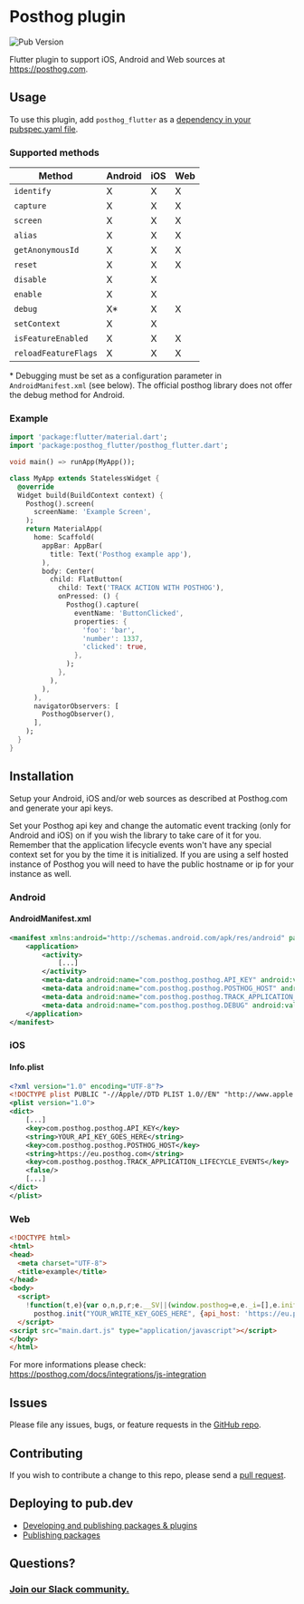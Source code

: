 # Posthog plugin

![Pub Version](https://img.shields.io/pub/v/posthog_flutter)

Flutter plugin to support iOS, Android and Web sources at https://posthog.com.

## Usage

To use this plugin, add `posthog_flutter` as a [dependency in your pubspec.yaml file](https://flutter.io/platform-plugins/).

### Supported methods

| Method              | Android | iOS | Web |
| ------------------  | ------- | --- | --- |
| `identify`          | X       | X   | X   |
| `capture`           | X       | X   | X   |
| `screen`            | X       | X   | X   |
| `alias`             | X       | X   | X   |
| `getAnonymousId`    | X       | X   | X   |
| `reset`             | X       | X   | X   |
| `disable`           | X       | X   |     |
| `enable`            | X       | X   |     |
| `debug`             | X\*     | X   | X   |
| `setContext`        | X       | X   |     |
| `isFeatureEnabled`  | X       | X   | X   |
| `reloadFeatureFlags`| X       | X   | X   |

\* Debugging must be set as a configuration parameter in `AndroidManifest.xml` (see below). The official posthog library does not offer the debug method for Android.

### Example

```dart
import 'package:flutter/material.dart';
import 'package:posthog_flutter/posthog_flutter.dart';

void main() => runApp(MyApp());

class MyApp extends StatelessWidget {
  @override
  Widget build(BuildContext context) {
    Posthog().screen(
      screenName: 'Example Screen',
    );
    return MaterialApp(
      home: Scaffold(
        appBar: AppBar(
          title: Text('Posthog example app'),
        ),
        body: Center(
          child: FlatButton(
            child: Text('TRACK ACTION WITH POSTHOG'),
            onPressed: () {
              Posthog().capture(
                eventName: 'ButtonClicked',
                properties: {
                  'foo': 'bar',
                  'number': 1337,
                  'clicked': true,
                },
              );
            },
          ),
        ),
      ),
      navigatorObservers: [
        PosthogObserver(),
      ],
    );
  }
}
```

## Installation

Setup your Android, iOS and/or web sources as described at Posthog.com and generate your api keys.

Set your Posthog api key and change the automatic event tracking (only for Android and iOS) on if you wish the library to take care of it for you.
Remember that the application lifecycle events won't have any special context set for you by the time it is initialized. If you are using a self hosted instance of Posthog you will need to have the public hostname or ip for your instance as well.

### Android

#### AndroidManifest.xml

```xml
<manifest xmlns:android="http://schemas.android.com/apk/res/android" package="com.posthog.posthog_flutter_example">
    <application>
        <activity>
            [...]
        </activity>
        <meta-data android:name="com.posthog.posthog.API_KEY" android:value="YOUR_API_KEY_GOES_HERE" />
        <meta-data android:name="com.posthog.posthog.POSTHOG_HOST" android:value="https://eu.posthog.com" />
        <meta-data android:name="com.posthog.posthog.TRACK_APPLICATION_LIFECYCLE_EVENTS" android:value="false" />
        <meta-data android:name="com.posthog.posthog.DEBUG" android:value="false" />
    </application>
</manifest>
```

### iOS

#### Info.plist

```xml
<?xml version="1.0" encoding="UTF-8"?>
<!DOCTYPE plist PUBLIC "-//Apple//DTD PLIST 1.0//EN" "http://www.apple.com/DTDs/PropertyList-1.0.dtd">
<plist version="1.0">
<dict>
	[...]
	<key>com.posthog.posthog.API_KEY</key>
	<string>YOUR_API_KEY_GOES_HERE</string>
	<key>com.posthog.posthog.POSTHOG_HOST</key>
	<string>https://eu.posthog.com</string>
	<key>com.posthog.posthog.TRACK_APPLICATION_LIFECYCLE_EVENTS</key>
	<false/>
	[...]
</dict>
</plist>
```

### Web

```html
<!DOCTYPE html>
<html>
<head>
  <meta charset="UTF-8">
  <title>example</title>
</head>
<body>
  <script>
    !function(t,e){var o,n,p,r;e.__SV||(window.posthog=e,e._i=[],e.init=function(i,s,a){function g(t,e){var o=e.split(".");2==o.length&&(t=t[o[0]],e=o[1]),t[e]=function(){t.push([e].concat(Array.prototype.slice.call(arguments,0)))}}(p=t.createElement("script")).type="text/javascript",p.async=!0,p.src=s.api_host+"/static/array.js",(r=t.getElementsByTagName("script")[0]).parentNode.insertBefore(p,r);var u=e;for(void 0!==a?u=e[a]=[]:a="posthog",u.people=u.people||[],u.toString=function(t){var e="posthog";return"posthog"!==a&&(e+="."+a),t||(e+=" (stub)"),e},u.people.toString=function(){return u.toString(1)+".people (stub)"},o="capture identify alias people.set people.set_once set_config register register_once unregister opt_out_capturing has_opted_out_capturing opt_in_capturing reset isFeatureEnabled onFeatureFlags".split(" "),n=0;n<o.length;n++)g(u,o[n]);e._i.push([i,s,a])},e.__SV=1)}(document,window.posthog||[]);
      posthog.init("YOUR_WRITE_KEY_GOES_HERE", {api_host: 'https://eu.posthog.com'});
  </script>
<script src="main.dart.js" type="application/javascript"></script>
</body>
</html>
```

For more informations please check: https://posthog.com/docs/integrations/js-integration

## Issues

Please file any issues, bugs, or feature requests in the [GitHub repo](https://github.com/posthog/posthog-flutter/issues/new).

## Contributing

If you wish to contribute a change to this repo, please send a [pull request](https://github.com/posthog/posthog-flutter/pulls).

## Deploying to pub.dev

- [Developing and publishing packages & plugins](https://flutter.dev/docs/development/packages-and-plugins/developing-packages#publish)
- [Publishing packages](https://dart.dev/tools/pub/publishing)

## Questions?

### [Join our Slack community.](https://join.slack.com/t/posthogusers/shared_invite/enQtOTY0MzU5NjAwMDY3LTc2MWQ0OTZlNjhkODk3ZDI3NDVjMDE1YjgxY2I4ZjI4MzJhZmVmNjJkN2NmMGJmMzc2N2U3Yjc3ZjI5NGFlZDQ)
